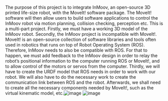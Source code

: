The purpose of this project is to integrate InMoov, an open-source 3D printed life-size robot, with the MoveIt! software package. The MoveIt! software will then allow users to build software applications to control the InMoov robot via motion planning, collision checking, perception etc. This is a multi-part project. Firstly, we must have a working 3D model of the InMoov robot. Secondly, the InMoov project is incompatible with MoveIt!. MoveIt! is an open-source collection of software libraries and tools often used in robotics that runs on top of Robot Operating System (ROS). Therefore, InMoov needs to also be compatible with ROS. For that to happen, we must add feedback to the InMoov design in order to relay the robot’s positional information to the computer running ROS or MoveIt!, and to allow control of the motors or servos from the computer. Thirdly, we will have to create the URDF model that ROS needs in order to work with our robot. We will also have to do the necessary work to create the communication link between ROS and the robot. Afterwards, we shall need to create all the necessary components needed by MoveIt!, such as the virtual kinematic model, etc.![image](https://user-images.githubusercontent.com/11068545/117470615-fd66fa80-af24-11eb-9f27-ecdd30652149.png)
![image](https://user-images.githubusercontent.com/11068545/117470685-14a5e800-af25-11eb-8922-0e2e9317b614.png)
